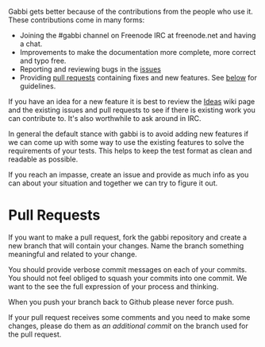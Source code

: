 
Gabbi gets better because of the contributions from the people who use
it. These contributions come in many forms:

* Joining the #gabbi channel on Freenode IRC at freenode.net and
  having a chat.
* Improvements to make the documentation more complete, more correct
  and typo free.
* Reporting and reviewing bugs in the
  [issues](https://github.com/cdent/gabbi/issues)
* Providing [pull requests](https://github.com/cdent/gabbi/pulls)
  containing fixes and new features. See [below](#pull-requests) for
  guidelines.

If you have an idea for a new feature it is best to review the
[Ideas](https://github.com/cdent/gabbi/wiki/Ideas) wiki page and the
existing issues and pull requests to see if there is existing work you
can contribute to. It's also worthwhile to ask around in IRC.

In general the default stance with gabbi is to avoid adding new features
if we can come up with some way to use the existing features to solve
the requirements of your tests. This helps to keep the test format
as clean and readable as possible.

If you reach an impasse, create an issue and provide as much info as you
can about your situation and together we can try to figure it out.

# Pull Requests

If you want to make a pull request, fork the gabbi repository and create
a new branch that will contain your changes. Name the branch something
meaningful and related to your change.

You should provide verbose commit messages on each of your commits. You
should not feel obliged to squash your commits into one commit. We want
to the see the full expression of your process and thinking.

When you push your branch back to Github please never force push.

If your pull request receives some comments and you need to make some
changes, please do them as _an additional commit_ on the branch used for
the pull request.
